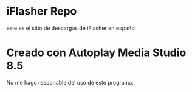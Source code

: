 # iFlasher Repo
este es el sitio de descargas de iFlasher en español
# Creado con Autoplay Media Studio 8.5
No me hago responable del uso de este programa.

